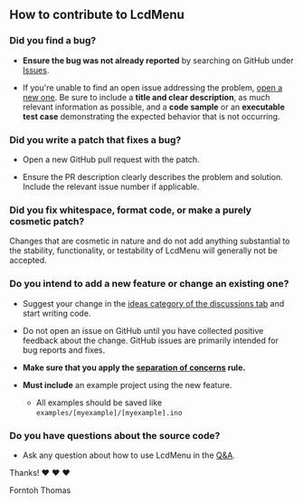 ## How to contribute to LcdMenu

### **Did you find a bug?**

* **Ensure the bug was not already reported** by searching on GitHub under [Issues](https://github.com/forntoh/LcdMenu/issues).

* If you're unable to find an open issue addressing the problem, [open a new one](https://github.com/forntoh/LcdMenu/issues/new). Be sure to include a **title and clear description**, as much relevant information as possible, and a **code sample** or an **executable test case** demonstrating the expected behavior that is not occurring.

### **Did you write a patch that fixes a bug?**

* Open a new GitHub pull request with the patch.

* Ensure the PR description clearly describes the problem and solution. Include the relevant issue number if applicable.

### **Did you fix whitespace, format code, or make a purely cosmetic patch?**

Changes that are cosmetic in nature and do not add anything substantial to the stability, functionality, or testability of LcdMenu will generally not be accepted.

### **Do you intend to add a new feature or change an existing one?**

* Suggest your change in the [ideas category of the discussions tab](https://github.com/forntoh/LcdMenu/discussions/categories/ideas) and start writing code.

* Do not open an issue on GitHub until you have collected positive feedback about the change. GitHub issues are primarily intended for bug reports and fixes.

* **Make sure that you apply the [separation of concerns](https://en.wikipedia.org/wiki/Separation_of_concerns) rule.**

* **Must include** an example project using the new feature.
  * All examples should be saved like `examples/[myexample]/[myexample].ino`

### **Do you have questions about the source code?**

* Ask any question about how to use LcdMenu in the [Q&A](https://github.com/forntoh/LcdMenu/discussions/categories/q-a).

Thanks! :heart: :heart: :heart:

Forntoh Thomas
